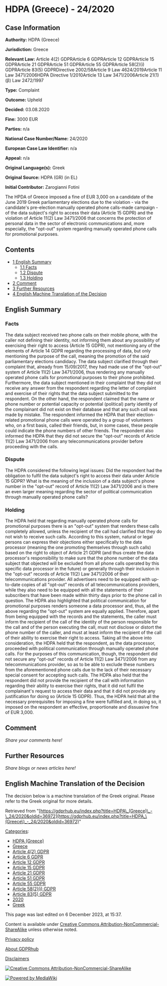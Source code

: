 # HDPA (Greece) - 24/2020

## Case Information

**Authority:** HDPA (Greece)

**Jurisdiction:** Greece

**Relevant Law:** Article 4(2) GDPRArticle 6 GDPRArticle 12 GDPRArticle 15 GDPRArticle 21 GDPRArticle 51 GDPRArticle 55 GDPRArticle 58(2)(i) GDPRArticle 83(5) GDPRDirective 2002/58Article 9 Law 4624/2019Article 11 Law 3471/2006HDPA Directive 1/2010Article 13 Law 3471/2006Article 21(1)(β) Law 2472/1997

**Type:** Complaint

**Outcome:** Upheld

**Decided:** 03.08.2020

**Fine:** 3000 EUR

**Parties:** n/a

**National Case Number/Name:** 24/2020

**European Case Law Identifier:** n/a

**Appeal:** n/a

**Original Language(s):** Greek

**Original Source:** HDPA (GR) (in EL)

**Initial Contributor:** Zarogianni Fotini

The HPDA of Greece imposed a fine of EUR 3,000 on a candidate of the June 2019 Greek parliamentary elections due to the violation - via the candidate's pre-election manually operated phone calls-made campaign - of the data subject's right to access their data (Article 15 GDPR) and the violation of Article 11(2) Law 3471/2006 that concerns the protection of personal data in the sector of electronic communications and, more especially, the "opt-out" system regarding manually operated phone calls for promotional purposes.

## Contents

*   [1 English Summary](#English_Summary)
    *   [1.1 Facts](#Facts)
    *   [1.2 Dispute](#Dispute)
    *   [1.3 Holding](#Holding)
*   [2 Comment](#Comment)
*   [3 Further Resources](#Further_Resources)
*   [4 English Machine Translation of the Decision](#English_Machine_Translation_of_the_Decision)

## English Summary

### Facts

The data subject received two phone calls on their mobile phone, with the caller not defining their identity, not informing them about any possibility of exercising their right to access (Article 15 GDPR), not mentioning any of the elements of Article 14 GDPR regarding the processing of data, but only mentioning the purpose of the call, meaning the promotion of the said parliamentary elections candidacy. The data subject clarified through their complaint that, already from 15/09/2017, they had made use of the "opt-out" system of Article 11(2) Law 3471/2006, thus rendering any manually operated phone calls for promotional purposes to their phone prohibited. Furthermore, the data subject mentioned in their complaint that they did not receive any answer from the respondent regarding the letter of complaint and exercise of their rights that the data subject submitted to the respondent. On the other hand, the respondent claimed that the name or phone number or potential capacity or potential (political) party identity of the complainant did not exist on their database and that any such call was made by mistake. The respondent informed the HDPA that their election-related promotional phone calls were operated by a group of volunteers who, on a first basis, called their friends, but, in some cases, these people could indicate the phone numbers of other friends. The respondent also informed the HDPA that they did not secure the "opt-out" records of Article 11(2) Law 3471/2006 from any telecommunications provider before proceeding with the calls.

### Dispute

The HDPA considered the following legal issues: Did the respondent had the obligation to fulfil the data subject's right to access their data under Article 15 GDPR? What is the meaning of the inclusion of a data subject's phone number in the "opt-out" record of Article 11(2) Law 3471/2006 and is there an even larger meaning regarding the sector of political communication through manually operated phone calls?

### Holding

The HDPA held that regarding manually operated phone calls for promotional purposes there is an "opt-out" system that renders these calls completely allowed, unless the recipient of the call had clarified that they do not wish to receive such calls. According to this system, natural or legal persons can express their objections either specifically to the data processor (meaning the one promoting themselves through such calls) based on the right to object of Article 21 GDPR (and thus create the data processor's responsibility to make sure that the phone number of the data subject that objected will be excluded from all phone calls operated by this specific data processor in the future) or generally through their inclusion in the "opt-out" records of Article 11(2) Law 3471/2006 of their telecommunications provider. All advertisers need to be equipped with up-to-date copies of all "opt-out" records of all telecommunications providers, while they also need to be equipped with all the statements of their subscribers that have been made within thirty days prior to the phone call in question. The HDPA also highlighted that political communication for promotional purposes renders someone a data processor and, thus, all the above regarding the "opt-out" system are equally applied. Therefore, apart from being equipped with the records and the statements, the caller must inform the recipient of the call of the identity of the person responsible for the call and of the person executing the call, must not disclose or distort the phone number of the caller, and must at least inform the recipient of the call of their ability to exercise their right to access. Taking all the above into consideration, the HDPA held that the respondent, as the data processor, proceeded with political communication through manually operated phone calls. For the purposes of this communication, though, the respondent did not secure any "opt-out" records of Article 11(2) Law 3471/2006 from any telecommunications provider, so as to be able to exclude these numbers from the aforementioned phone calls due to the lack of their necessary special consent for accepting such calls. The HDPA also held that the respondent did not provide the recipient of the call with information regarding their ability to exercise their rights, that it did not fulfil the complainant's request to access their data and that it did not provide any justification for doing so (Article 15 GDPR). Thus, the HDPA held that all the necessary prerequisites for imposing a fine were fulfilled and, in doing so, it imposed on the respondent an effective, proportionate and dissuasive fine of EUR 3,000.

## Comment

_Share your comments here!_

## Further Resources

_Share blogs or news articles here!_

## English Machine Translation of the Decision

The decision below is a machine translation of the Greek original. Please refer to the Greek original for more details.

Retrieved from "[https://gdprhub.eu/index.php?title=HDPA\_(Greece)\_-\_24/2020&oldid=36972](https://gdprhub.eu/index.php?title=HDPA_\(Greece\)_-_24/2020&oldid=36972)"

[Categories](/index.php?title=Special:Categories "Special:Categories"):

*   [HDPA (Greece)](/index.php?title=Category:HDPA_\(Greece\) "Category:HDPA (Greece)")
*   [Greece](/index.php?title=Category:Greece "Category:Greece")
*   [Article 4(2) GDPR](/index.php?title=Category:Article_4\(2\)_GDPR "Category:Article 4(2) GDPR")
*   [Article 6 GDPR](/index.php?title=Category:Article_6_GDPR "Category:Article 6 GDPR")
*   [Article 12 GDPR](/index.php?title=Category:Article_12_GDPR "Category:Article 12 GDPR")
*   [Article 15 GDPR](/index.php?title=Category:Article_15_GDPR "Category:Article 15 GDPR")
*   [Article 21 GDPR](/index.php?title=Category:Article_21_GDPR "Category:Article 21 GDPR")
*   [Article 51 GDPR](/index.php?title=Category:Article_51_GDPR "Category:Article 51 GDPR")
*   [Article 55 GDPR](/index.php?title=Category:Article_55_GDPR "Category:Article 55 GDPR")
*   [Article 58(2)(i) GDPR](/index.php?title=Category:Article_58\(2\)\(i\)_GDPR "Category:Article 58(2)(i) GDPR")
*   [Article 83(5) GDPR](/index.php?title=Category:Article_83\(5\)_GDPR "Category:Article 83(5) GDPR")
*   [2020](/index.php?title=Category:2020 "Category:2020")
*   [Greek](/index.php?title=Category:Greek "Category:Greek")

This page was last edited on 6 December 2023, at 15:37.

Content is available under [Creative Commons Attribution-NonCommercial-ShareAlike](https://creativecommons.org/licenses/by-nc-sa/4.0/) unless otherwise noted.

[Privacy policy](/index.php?title=GDPRhub:Privacy_policy)

[About GDPRhub](/index.php?title=GDPRhub:About)

[Disclaimers](/index.php?title=GDPRhub:General_disclaimer)

[![Creative Commons Attribution-NonCommercial-ShareAlike](/resources/assets/licenses/cc-by-nc-sa.png)](https://creativecommons.org/licenses/by-nc-sa/4.0/)

[![Powered by MediaWiki](/resources/assets/poweredby_mediawiki_88x31.png)](https://www.mediawiki.org/)
